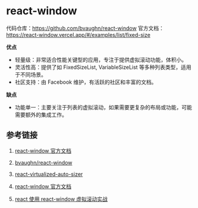 # react-window

代码仓库：https://github.com/bvaughn/react-window
官方文档：https://react-window.vercel.app/#/examples/list/fixed-size

**优点**

- 轻量级：非常适合性能关键型的应用，专注于提供虚拟滚动功能，体积小。
- 灵活性高：提供了如 FixedSizeList, VariableSizeList 等多种列表类型，适用于不同场景。
- 社区支持：由 Facebook 维护，有活跃的社区和丰富的文档。

**缺点**

- 功能单一：主要关注于列表的虚拟滚动，如果需要更复杂的布局或功能，可能需要额外的集成工作。

## 参考链接

1. [react-window 官方文档](https://react-window.vercel.app/#/examples/list/fixed-size)

1. [bvaughn/react-window](https://github.com/bvaughn/react-window)
1. [react-virtualized-auto-sizer](https://www.npmjs.com/package/react-virtualized-auto-sizer)
1. [react-window 官方文档](https://react-window.vercel.app/#/examples/list/variable-size)
1. [react 使用 react-window 虚拟滚动实战](https://blog.csdn.net/u014708123/article/details/135528590)
